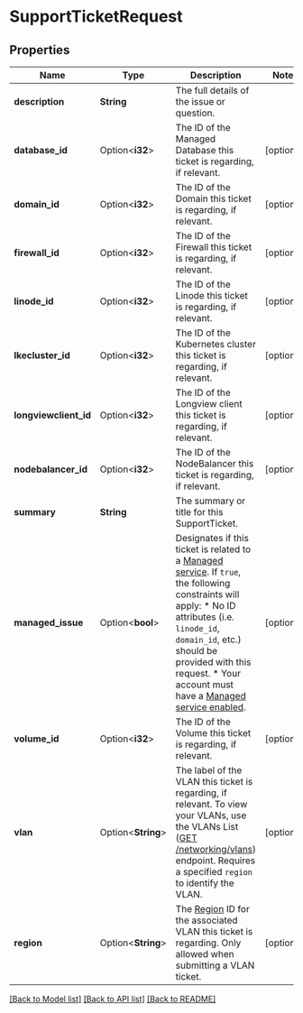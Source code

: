 # SupportTicketRequest

## Properties

Name | Type | Description | Notes
------------ | ------------- | ------------- | -------------
**description** | **String** | The full details of the issue or question.  | 
**database_id** | Option<**i32**> | The ID of the Managed Database this ticket is regarding, if relevant.  | [optional]
**domain_id** | Option<**i32**> | The ID of the Domain this ticket is regarding, if relevant.  | [optional]
**firewall_id** | Option<**i32**> | The ID of the Firewall this ticket is regarding, if relevant.  | [optional]
**linode_id** | Option<**i32**> | The ID of the Linode this ticket is regarding, if relevant.  | [optional]
**lkecluster_id** | Option<**i32**> | The ID of the Kubernetes cluster this ticket is regarding, if relevant.  | [optional]
**longviewclient_id** | Option<**i32**> | The ID of the Longview client this ticket is regarding, if relevant.  | [optional]
**nodebalancer_id** | Option<**i32**> | The ID of the NodeBalancer this ticket is regarding, if relevant.  | [optional]
**summary** | **String** | The summary or title for this SupportTicket.  | 
**managed_issue** | Option<**bool**> | Designates if this ticket is related to a [Managed service](https://www.linode.com/products/managed/). If `true`, the following constraints will apply: * No ID attributes (i.e. `linode_id`, `domain_id`, etc.) should be provided with this request. * Your account must have a [Managed service enabled](/docs/api/managed/#managed-service-enable).  | [optional]
**volume_id** | Option<**i32**> | The ID of the Volume this ticket is regarding, if relevant.  | [optional]
**vlan** | Option<**String**> | The label of the VLAN this ticket is regarding, if relevant. To view your VLANs, use the VLANs List ([GET /networking/vlans](/docs/api/networking/#vlans-list)) endpoint.  Requires a specified `region` to identify the VLAN.  | [optional]
**region** | Option<**String**> | The [Region](/docs/api/regions/) ID for the associated VLAN this ticket is regarding.  Only allowed when submitting a VLAN ticket.  | [optional]

[[Back to Model list]](../README.md#documentation-for-models) [[Back to API list]](../README.md#documentation-for-api-endpoints) [[Back to README]](../README.md)


